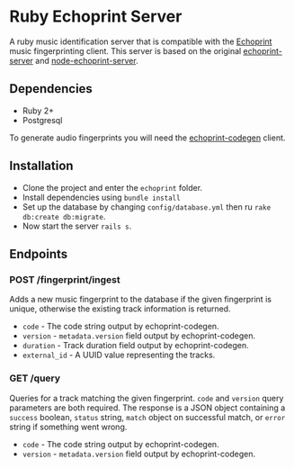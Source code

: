 # Ruby Echoprint Server

A ruby music identification server that is compatible with the 
[Echoprint](http://echoprint.me/) music fingerprinting client. This server is based on the original [echoprint-server](https://github.com/echonest/echoprint-server) and [node-echoprint-server](https://github.com/jhurliman/node-echoprint-server).

## Dependencies

- Ruby 2+
- Postgresql

To generate audio fingerprints you will need the [echoprint-codegen](https://github.com/echonest/echoprint-codegen) client.

## Installation

- Clone the project and enter the `echoprint` folder.
- Install dependencies using `bundle install`
- Set up the database by changing `config/database.yml` then ru `rake db:create db:migrate`.
- Now start the server `rails s`.

## Endpoints

### POST /fingerprint/ingest

Adds a new music fingerprint to the database if the given fingerprint is unique, otherwise the existing track information is returned.

- `code` - The code string output by echoprint-codegen.
- `version` - `metadata.version` field output by echoprint-codegen.
- `duration` - Track duration field output by echoprint-codegen.
- `external_id` - A UUID value representing the tracks.
 
### GET /query

Queries for a track matching the given fingerprint. `code` and `version` 
query parameters are both required. The response is a JSON object 
containing a `success` boolean, `status` string, `match` object on 
successful match, or `error` string if something went wrong.

- `code` - The code string output by echoprint-codegen.
- `version` - `metadata.version` field output by echoprint-codegen.
